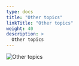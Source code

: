 ```yaml
---
type: docs
title: "Other topics"
linkTitle: "Other topics"
weight: 40
description: >
  Other topics
---
```


![Other topics](/images/bootcamp-slides/microservices-bootcamp/Slide40.PNG)

